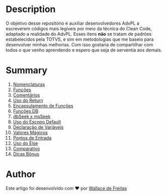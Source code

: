 # Description

O objetivo desse repositório é auxiliar desenvolvedores AdvPL a escreverem códigos mais legíveis por meio da técnica do Clean Code, adaptado a realidade do AdvPL.
Esses itens **não** se tratam de padrões estabelecidos pela TOTVS, e sim em metodologias que me baseio para desenvolver minhas melhorias.
Com isso gostaria de compartilhar com todos o que venho aprendendo e espero que seja de serventia aos demais.

# Summary

1. [Nomenclaturas](clean-code/nomenclaturas/README.md)
2. [Funções](clean-code/funcoes/README.md)
3. [Comentários](clean-code/comentarios/README.md)
4. [Uso do Return](clean-code/uso-return/README.md)
5. [Encapsulamento de Funções](clean-code/encapsulamento-funcoes/README.md)
6. [Funções DB](clean-code/funcoes-db/README.md)
7. [dbSeek x msSeek](clean-code/dbseek-x-msseek/README.md)
8. [Uso do Escopo Default](clean-code/escopo-default/README.md)
9. [Declaração de Variáveis](clean-code/declaracao-variaveis/README.md)
10. [Valores Mágicos](clean-code/valores-magicos/README.md)
11. [Pontos de Entrada](clean-code/pontos-de-entrada/README.md)
12. [Uso do Else](clean-code/uso-else/README.md)
13. [Comparativo](clean-code/comparativos/README.md)
14. [Dicas Bônus](clean-code/bonus/README.md)

# Author

Este artigo foi desenvolvido com ❤️ por [Wallace de Freitas](https://github.com/wallacefreitas)
